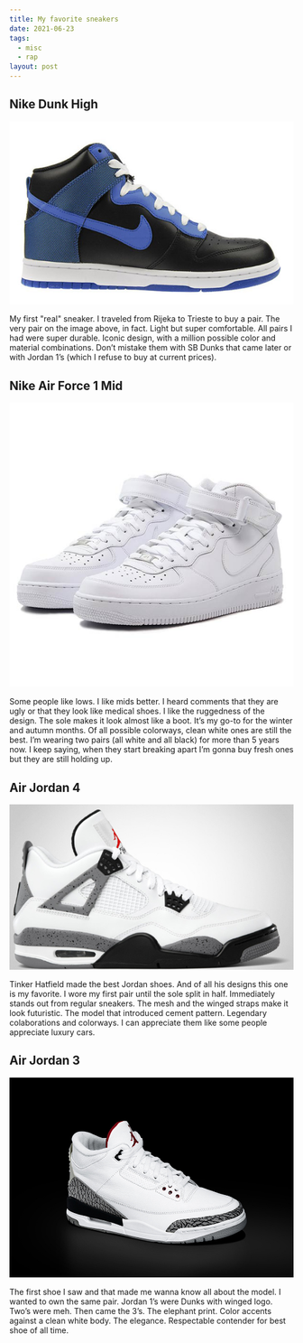 ```yaml
---
title: My favorite sneakers
date: 2021-06-23
tags:
  - misc
  - rap
layout: post
---
```


## Nike Dunk High

![Black and blue Nike Dunk High North](/img/nike-dunk.jpg)

My first "real" sneaker. I traveled from Rijeka to Trieste to buy a pair. The very pair on the image above, in fact. Light but super comfortable. All pairs I had were super durable. Iconic design, with a million possible color and material combinations. Don’t mistake them with SB Dunks that came later or with Jordan 1’s (which I refuse to buy at current prices).

## Nike Air Force 1 Mid

![All white Nike Air Force 1](/img/nike-af1.jpg)

Some people like lows. I like mids better. I heard comments that they are ugly or that they look like medical shoes. I like the ruggedness of the design. The sole makes it look almost like a boot. It’s my go-to for the winter and autumn months. Of all possible colorways, clean white ones are still the best. I’m wearing two pairs (all white and all black) for more than 5 years now. I keep saying, when they start breaking apart I’m gonna buy fresh ones but they are still holding up.

## Air Jordan 4

![Air Jordan 4](/img/white-cement.jpg)

Tinker Hatfield made the best Jordan shoes. And of all his designs this one is my favorite. I wore my first pair until the sole split in half. Immediately stands out from regular sneakers. The mesh and the winged straps make it look futuristic. The model that introduced cement pattern. Legendary colaborations and colorways. I can appreciate them like some people appreciate luxury cars.

## Air Jordan 3

![Air Jordan 3](/img/jordan-3.jpg)

The first shoe I saw and that made me wanna know all about the model. I wanted to own the same pair. Jordan 1’s were Dunks with winged logo. Two’s were meh. Then came the 3’s. The elephant print. Color accents against a clean white body. The elegance. Respectable contender for best shoe of all time.
